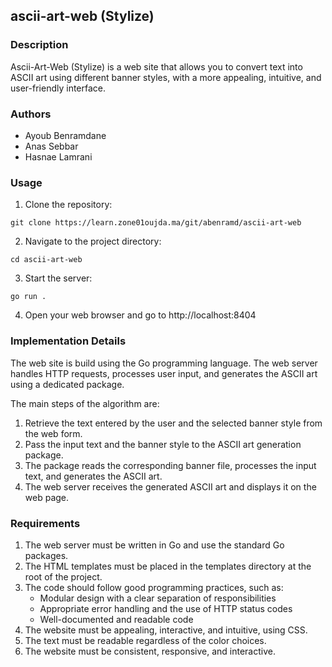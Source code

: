 ## ascii-art-web (Stylize)

### Description

Ascii-Art-Web (Stylize) is a web site that allows you to convert text into ASCII art using different banner styles, with a more appealing, intuitive, and user-friendly interface.

### Authors

- Ayoub Benramdane
- Anas Sebbar
- Hasnae Lamrani


### Usage

1. Clone the repository:
``` 
git clone https://learn.zone01oujda.ma/git/abenramd/ascii-art-web
```
2. Navigate to the project directory:
```
cd ascii-art-web
```
3. Start the server:
```
go run . 
```
4. Open your web browser and go to http://localhost:8404

### Implementation Details

The web site is build using the Go programming language. The web server handles HTTP requests, processes user input, and generates the ASCII art using a dedicated package.

The main steps of the algorithm are:

1. Retrieve the text entered by the user and the selected banner style from the web form.
2. Pass the input text and the banner style to the ASCII art generation package.
3. The package reads the corresponding banner file, processes the input text, and generates the ASCII art.
4. The web server receives the generated ASCII art and displays it on the web page.


### Requirements

1. The web server must be written in Go and use the standard Go packages.
2. The HTML templates must be placed in the templates directory at the root of the project.
3. The code should follow good programming practices, such as:
    - Modular design with a clear separation of responsibilities
    - Appropriate error handling and the use of HTTP status codes
    - Well-documented and readable code
4. The website must be appealing, interactive, and intuitive, using CSS.
5. The text must be readable regardless of the color choices.
6. The website must be consistent, responsive, and interactive.
